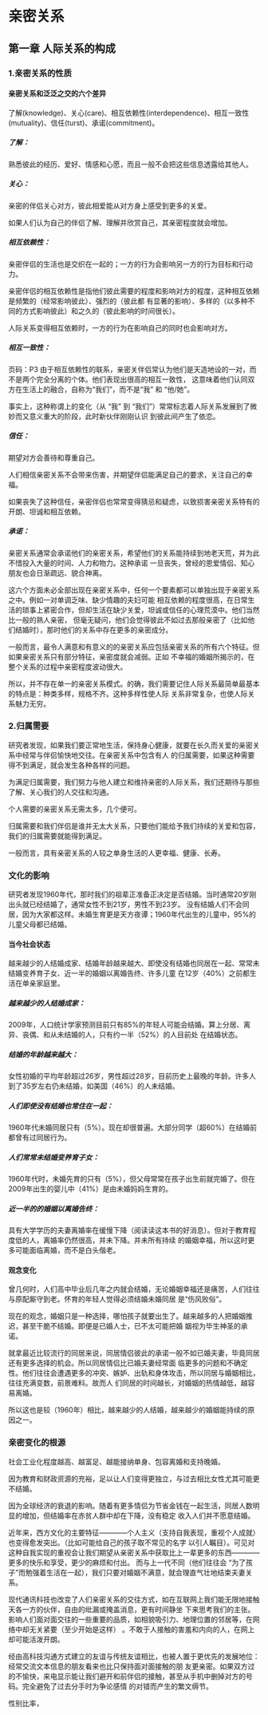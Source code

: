 # 亲密关系

## 第一章 人际关系的构成

### 1.亲密关系的性质

#### 亲密关系和泛泛之交的六个差异
  了解(knowledge)、关心(care)、相互依赖性(interdependence)、相互一致性(mutuality)、信任(turst)、承诺(commitment)。

##### 了解：
  熟悉彼此的经历、爱好、情感和心愿，而且一般不会把这些信息透露给其他人。

##### 关心：
  亲密的伴侣关心对方，彼此相爱能从对方身上感受到更多的关爱。

  如果人们认为自己的伴侣了解、理解并欣赏自己，其亲密程度就会增加。

##### 相互依赖性：
  亲密伴侣的生活也是交织在一起的；一方的行为会影响另一方的行为目标和行动力。

  亲密伴侣的相互依赖性是指他们彼此需要的程度和影响对方的程度，这种相互依赖是频繁的（经常影响彼此）、强烈的（彼此都
有显著的影响）、多样的（以多种不同的方式影响彼此）和之久的（彼此影响的时间很长）。

  人际关系变得相互依赖时，一方的行为在影响自己的同时也会影响对方。

##### 相互一致性：
  页码：P3
  由于相互依赖性的联系，亲密关伴侣常认为他们是天造地设的一对，而不是两个完全分离的个体。他们表现出很高的相互一致性，
这意味着他们认同双方在生活上的融合，自称为“我们”，而不是“我” 和 “他/她”。

  事实上，这种称谓上的变化（从 “我” 到 “我们”）常常标志着人际关系发展到了微妙而又意义重大的阶段，此时新伙伴刚刚认识
到彼此间产生了依恋。

##### 信任：
  期望对方会善待和尊重自己。

  人们相信亲密关系不会带来伤害，并期望伴侣能满足自己的要求，关注自己的幸福。

  如果丧失了这种信任，亲密伴侣也常常变得猜忌和疑虑，以致损害亲密关系特有的开朗、坦诚和相互依赖。

##### 承诺：
  亲密关系通常会承诺他们的亲密关系，希望他们的关系能持续到地老天荒，并为此不惜投入大量的时间、人力和物力。这种承诺
一旦丧失，曾经的恩爱情侣、知心朋友也会日渐疏远、貌合神离。

  这六个方面未必全部出现在亲密关系中，任何一个要素都可以单独出现于亲密关系之中。例如一对单调乏味、缺少情趣的夫妇可能
相互依赖的程度很高，在日常生活的琐事上紧密合作，但却生活在缺少关爱，坦诚或信任的心理荒漠中。他们当然比一般的熟人亲密，
但毫无疑问，他们会觉得彼此不如过去那般亲密了（比如他们结婚时），那时他们的关系中存在更多的亲密成分。

  一般而言，最令人满意和有意义的的亲密关系应包括亲密关系的所有六个特征。但如果亲密关系只有部分特征，亲密度就会减弱。正如
不幸福的婚姻所揭示的，在整个关系的过程中亲密程度波动很大。

  所以，并不存在单一的亲密关系模式。的确，我们需要记住人际关系最简单最基本的特点是：种类多样，规格不齐。这种多样性使人际
关系非常复杂，也使人际关系魅力无穷。

### 2.归属需要
  研究者发现，如果我们要正常地生活，保持身心健康，就要在长久而关爱的亲密关系中经常与伴侣愉快地交往。在亲密关系中包含有人
的归属需要，如果这种需要得不到满足，就会发生各种各样的问题。

  为满足归属需要，我们努力与他人建立和维持亲密的人际关系，我们还期待与那些了解、关心我们的人交往和沟通。

  个人需要的亲密关系无需太多，几个便可。

  归属需要和我们伴侣是谁并无太大关系，只要他们能给予我们持续的关爱和包容，我们的归属需要就能得到满足。

  一般而言，具有亲密关系的人较之单身生活的人更幸福、健康、长寿。

### 文化的影响
  研究者发现1960年代，那时我们的祖辈正准备正决定是否结婚。当时通常20岁刚出头就已经结婚了，通常女性不到21岁，男性不到23岁。
没有结婚人们不会同居，因为大家都这样。未婚生育更是天方夜谭；1960年代出生的儿童中，95%的儿童父母都已结婚。
 
#### 当今社会状态
  越来越少的人结婚成家、结婚年龄越来越大、即使没有结婚也同居在一起、常常未结婚变养育子女、近一半的婚姻以离婚告终、许多儿童
在12岁（40%）之前都生活在单亲家庭里。

##### 越来越少的人结婚成家：
  2009年，人口统计学家预测目前只有85%的年轻人可能会结婚。算上分居、离异、丧偶、和从未结婚的人，只有约一半（52%）的人目前处
在结婚状态。

##### 结婚的年龄越来越大：
  女性初婚的平均年龄超过26岁，男性超过28岁，目前历史上最晚的年龄。许多人到了35岁左右仍未结婚，如美国（46%）的人未结婚。

##### 人们即使没有结婚也常住在一起：
  1960年代未婚同居只有（5%）。现在却很普遍。大部分同学（超60%）在结婚前都曾有过同居行为。

##### 人们常常未结婚变养育子女：
  1960年代时，未婚先育的只有（5%），但父母常常在孩子出生前就完婚了。但在2009年出生的婴儿中（41%）是由未婚妈妈生育的。

##### 近一半的的婚姻以离婚告终：
  具有大学学历的夫妻离婚率在缓慢下降（阅读读这本书的好消息）。但对于教育程度低的人，离婚率仍然很高，并未下降。并未所有持续
的婚姻幸福，所以这时更多可能面临离婚，而不是白头偕老。

#### 观念变化
  曾几何时，人们高中毕业后几年之内就会结婚，无论婚姻幸福还是痛苦，人们往往与原配厮守到老。怀育的年轻人觉得必须结婚未婚同居
是“伤风败俗”。

  现在的观念，婚姻只是一种选择，哪怕孩子就要出生了。越来越多的人把婚姻推迟，甚至干脆不结婚。即便是已婚人士，已不太可能把婚
姻视为毕生神圣的承诺。

  就拿最近比较流行的同居来说，同居情侣彼此的承诺一般不如已婚夫妻，毕竟同居还有更多选择的机会。所以同居情侣比已婚夫妻经常面
临更多的问题和不确定性。他们往往会遭遇更多的冲突、嫉妒、出轨和身体攻击，所以同居与婚姻相比，往往充满变数，前景难料。故而人
们同居的时间越长，对婚姻的热情越低，越容易离婚。

  所以这也是较（1960年）相比，越来越少的人结婚，越来越少的婚姻能持续的原因之一。

### 亲密变化的根源
  社会工业化程度越高、越富足、越能接纳单身、包容离婚和支持晚婚。

  因为教育和财政资源的充裕，足以让人们变得更独立，与过去相比女性尤其可能更不结婚。

  因为全球经济的衰退的影响。随着有更多情侣为节省金钱在一起生活，同居人数明显的增加，但结婚率在赤贫人群中却在下降，没有稳定
收入人们并不愿意结婚。

  近年来，西方文化的主要特征————个人主义（支持自我表现，重视个人成就）也变得愈发突出。（比如可能给自己的孩子取不常见的名字
以引人瞩目）。可见对这种自我实现的重视会让我们期望从亲密关系中获取比上一辈更多的东西————更多的快乐和享受，更少的麻烦和付出。
而与上一代不同（他们往往会 “为了孩子”而勉强着生活在一起），我们只要对婚姻不满意，就会理直气壮地结束夫妻关系。

  现代通讯科技也改变了人们亲密关系的交往方式，如在互联网上我们能无限地接触天各一方的伙伴，自由的纰漏或掩盖消息，更有时间静坐
下来思考我们的主张。影响人们面对面交往的一些重要的品质，如相貌吸引力、地理位置的邻居等，在网络中却无关紧要（至少开始是这样）
。不敢于人接触的害羞和内向的人，在网上却可能活泼开朗。

  经由高科技沟通方式建立的友谊与传统友谊相比，也被人置于更优先的发展地位：经常交流文本信息的朋友看来也比只保持面对面接触的朋
友更亲密。如果双方过的不愉快，来电显示能让我们避开和前伴侣的接触，甚至从手机中删掉对方的号码。完全避免了过去分手时为争论感情
的对错而产生的繁文缛节。



  性别比率，










